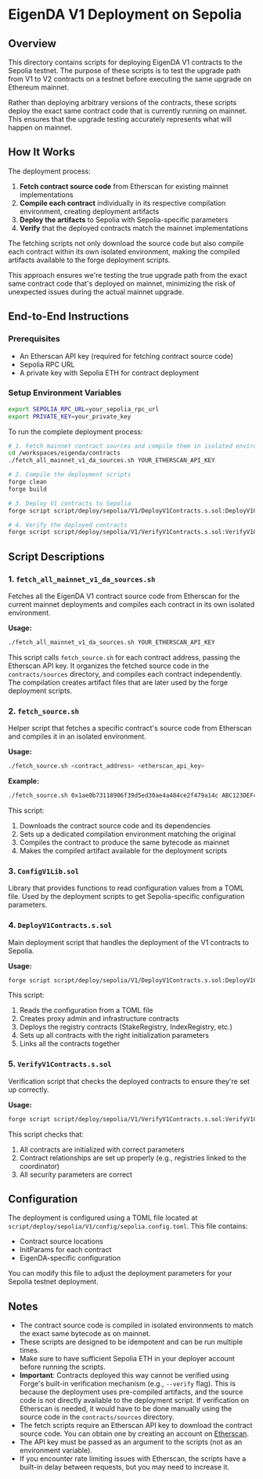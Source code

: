 # EigenDA V1 Deployment on Sepolia

## Overview

This directory contains scripts for deploying EigenDA V1 contracts to the Sepolia testnet. The purpose of these scripts is to test the upgrade path from V1 to V2 contracts on a testnet before executing the same upgrade on Ethereum mainnet.

Rather than deploying arbitrary versions of the contracts, these scripts deploy the exact same contract code that is currently running on mainnet. This ensures that the upgrade testing accurately represents what will happen on mainnet.

## How It Works

The deployment process:

1. **Fetch contract source code** from Etherscan for existing mainnet implementations
2. **Compile each contract** individually in its respective compilation environment, creating deployment artifacts
3. **Deploy the artifacts** to Sepolia with Sepolia-specific parameters
4. **Verify** that the deployed contracts match the mainnet implementations

The fetching scripts not only download the source code but also compile each contract within its own isolated environment, making the compiled artifacts available to the forge deployment scripts.

This approach ensures we're testing the true upgrade path from the exact same contract code that's deployed on mainnet, minimizing the risk of unexpected issues during the actual mainnet upgrade.

## End-to-End Instructions

### Prerequisites

- An Etherscan API key (required for fetching contract source code)
- Sepolia RPC URL
- A private key with Sepolia ETH for contract deployment

### Setup Environment Variables

```bash
export SEPOLIA_RPC_URL=your_sepolia_rpc_url
export PRIVATE_KEY=your_private_key
```

To run the complete deployment process:

```bash
# 1. Fetch mainnet contract sources and compile them in isolated environments
cd /workspaces/eigenda/contracts
./fetch_all_mainnet_v1_da_sources.sh YOUR_ETHERSCAN_API_KEY

# 2. Compile the deployment scripts
forge clean
forge build

# 3. Deploy V1 contracts to Sepolia
forge script script/deploy/sepolia/V1/DeployV1Contracts.s.sol:DeployV1Contracts --rpc-url $SEPOLIA_RPC_URL --private-key $PRIVATE_KEY --broadcast

# 4. Verify the deployed contracts
forge script script/deploy/sepolia/V1/VerifyV1Contracts.s.sol:VerifyV1Contracts --rpc-url $SEPOLIA_RPC_URL
```

## Script Descriptions

### 1. `fetch_all_mainnet_v1_da_sources.sh`

Fetches all the EigenDA V1 contract source code from Etherscan for the current mainnet deployments and compiles each contract in its own isolated environment.

**Usage:**
```bash
./fetch_all_mainnet_v1_da_sources.sh YOUR_ETHERSCAN_API_KEY
```

This script calls `fetch_source.sh` for each contract address, passing the Etherscan API key. It organizes the fetched source code in the `contracts/sources` directory, and compiles each contract independently. The compilation creates artifact files that are later used by the forge deployment scripts.

### 2. `fetch_source.sh`

Helper script that fetches a specific contract's source code from Etherscan and compiles it in an isolated environment.

**Usage:**
```bash
./fetch_source.sh <contract_address> <etherscan_api_key>
```

**Example:**
```bash
./fetch_source.sh 0x1ae0b73118906f39d5ed30ae4a484ce2f479a14c ABC123DEF456GHI789
```

This script:
1. Downloads the contract source code and its dependencies
2. Sets up a dedicated compilation environment matching the original
3. Compiles the contract to produce the same bytecode as mainnet
4. Makes the compiled artifact available for the deployment scripts

### 3. `ConfigV1Lib.sol`

Library that provides functions to read configuration values from a TOML file. Used by the deployment scripts to get Sepolia-specific configuration parameters.

### 4. `DeployV1Contracts.s.sol`

Main deployment script that handles the deployment of the V1 contracts to Sepolia.

**Usage:**
```bash
forge script script/deploy/sepolia/V1/DeployV1Contracts.s.sol:DeployV1Contracts --rpc-url $SEPOLIA_RPC_URL --private-key $PRIVATE_KEY --broadcast
```

This script:
1. Reads the configuration from a TOML file
2. Creates proxy admin and infrastructure contracts
3. Deploys the registry contracts (StakeRegistry, IndexRegistry, etc.)
4. Sets up all contracts with the right initialization parameters
5. Links all the contracts together

### 5. `VerifyV1Contracts.s.sol`

Verification script that checks the deployed contracts to ensure they're set up correctly.

**Usage:**
```bash
forge script script/deploy/sepolia/V1/VerifyV1Contracts.s.sol:VerifyV1Contracts --rpc-url $SEPOLIA_RPC_URL
```

This script checks that:
1. All contracts are initialized with correct parameters
2. Contract relationships are set up properly (e.g., registries linked to the coordinator)
3. All security parameters are correct

## Configuration

The deployment is configured using a TOML file located at `script/deploy/sepolia/V1/config/sepolia.config.toml`. This file contains:

- Contract source locations
- InitParams for each contract
- EigenDA-specific configuration

You can modify this file to adjust the deployment parameters for your Sepolia testnet deployment.

## Notes

- The contract source code is compiled in isolated environments to match the exact same bytecode as on mainnet.
- These scripts are designed to be idempotent and can be run multiple times.
- Make sure to have sufficient Sepolia ETH in your deployer account before running the scripts.
- **Important**: Contracts deployed this way cannot be verified using Forge's built-in verification mechanism (e.g., `--verify` flag). This is because the deployment uses pre-compiled artifacts, and the source code is not directly available to the deployment script. If verification on Etherscan is needed, it would have to be done manually using the source code in the `contracts/sources` directory.
- The fetch scripts require an Etherscan API key to download the contract source code. You can obtain one by creating an account on [Etherscan](https://etherscan.io/myapikey).
- The API key must be passed as an argument to the scripts (not as an environment variable).
- If you encounter rate limiting issues with Etherscan, the scripts have a built-in delay between requests, but you may need to increase it.